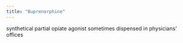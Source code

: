```yaml
---
title: "Buprenorphine"
---
```

synthetical partial opiate agonist sometimes dispensed in physicians' offices

